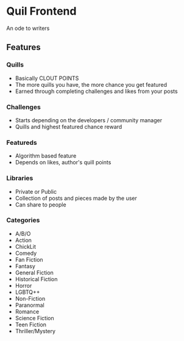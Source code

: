 # Quil Frontend
An ode to writers

## Features
### Quills
- Basically CLOUT POINTS
- The more quills you have, the more chance you get featured
- Earned through completing challenges and likes from your posts

### Challenges
- Starts depending on the developers / community manager
- Quills and highest featured chance reward

### Featureds
- Algorithm based feature
- Depends on likes, author's quill points

### Libraries
- Private or Public
- Collection of posts and pieces made by the user
- Can share to people

### Categories
- A/B/O
- Action
- ChickLit
- Comedy
- Fan Fiction
- Fantasy
- General Fiction
- Historical Fiction
- Horror
- LGBTQ++
- Non-Fiction
- Paranormal
- Romance
- Science Fiction
- Teen Fiction
- Thriller/Mystery